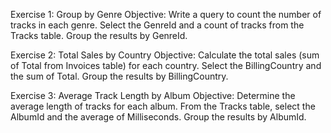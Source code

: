 Exercise 1: Group by Genre
Objective: Write a query to count the number of tracks in each genre. Select the GenreId and a count of tracks from the Tracks table. Group the results by GenreId.

Exercise 2: Total Sales by Country
Objective: Calculate the total sales (sum of Total from Invoices table) for each country. Select the BillingCountry and the sum of Total. Group the results by BillingCountry.

Exercise 3: Average Track Length by Album
Objective: Determine the average length of tracks for each album. From the Tracks table, select the AlbumId and the average of Milliseconds. Group the results by AlbumId.